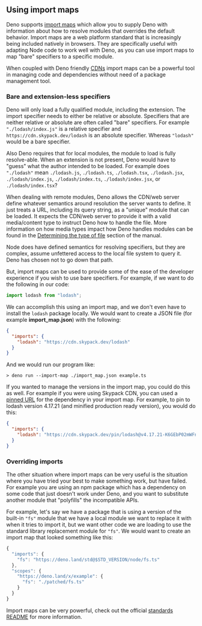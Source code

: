 ## Using import maps

Deno supports [import maps](../linking_to_external_code/import_maps.md) which allow you to supply Deno with information
about how to resolve modules that overrides the default behavior. Import maps are a web platform standard that is
increasingly being included natively in browsers. They are specifically useful with adapting Node code to work well with
Deno, as you can use import maps to map "bare" specifiers to a specific module.

When coupled with Deno friendly [CDNs](./cdns.md) import maps can be a powerful tool in managing code and dependencies
without need of a package management tool.

### Bare and extension-less specifiers

Deno will only load a fully qualified module, including the extension. The import specifier needs to either be relative
or absolute. Specifiers that are neither relative or absolute are often called "bare" specifiers. For example
`"./lodash/index.js"` is a relative specifier and `https://cdn.skypack.dev/lodash` is an absolute specifier. Whereas
`"lodash"` would be a bare specifier.

Also Deno requires that for local modules, the module to load is fully resolve-able. When an extension is not present,
Deno would have to "guess" what the author intended to be loaded. For example does `"./lodash"` mean `./lodash.js`,
`./lodash.ts`, `./lodash.tsx`, `./lodash.jsx`, `./lodash/index.js`, `./lodash/index.ts`, `./lodash/index.jsx`, or
`./lodash/index.tsx`?

When dealing with remote modules, Deno allows the CDN/web server define whatever semantics around resolution the server
wants to define. It just treats a URL, including its query string, as a "unique" module that can be loaded. It expects
the CDN/web server to provide it with a valid media/content type to instruct Deno how to handle the file. More
information on how media types impact how Deno handles modules can be found in the
[Determining the type of file](../typescript/overview.md#determining-the-type-of-file) section of the manual.

Node does have defined semantics for resolving specifiers, but they are complex, assume unfettered access to the local
file system to query it. Deno has chosen not to go down that path.

But, import maps can be used to provide some of the ease of the developer experience if you wish to use bare specifiers.
For example, if we want to do the following in our code:

```ts
import lodash from "lodash";
```

We can accomplish this using an import map, and we don't even have to install the `lodash` package locally. We would
want to create a JSON file (for example **import_map.json**) with the following:

```json
{
  "imports": {
    "lodash": "https://cdn.skypack.dev/lodash"
  }
}
```

And we would run our program like:

```
> deno run --import-map ./import_map.json example.ts
```

If you wanted to manage the versions in the import map, you could do this as well. For example if you were using Skypack
CDN, you can used a [pinned URL](https://docs.skypack.dev/skypack-cdn/api-reference/pinned-urls-optimized) for the
dependency in your import map. For example, to pin to lodash version 4.17.21 (and minified production ready version),
you would do this:

```json
{
  "imports": {
    "lodash": "https://cdn.skypack.dev/pin/lodash@v4.17.21-K6GEbP02mWFnLA45zAmi/mode=imports,min/optimized/lodash.js"
  }
}
```

### Overriding imports

The other situation where import maps can be very useful is the situation where you have tried your best to make
something work, but have failed. For example you are using an npm package which has a dependency on some code that just
doesn't work under Deno, and you want to substitute another module that "polyfills" the incompatible APIs.

For example, let's say we have a package that is using a version of the built-in `"fs"` module that we have a local
module we want to replace it with when it tries to import it, but we want other code we are loading to use the standard
library replacement module for `"fs"`. We would want to create an import map that looked something like this:

```ts
{
  "imports": {
    "fs": "https://deno.land/std@$STD_VERSION/node/fs.ts"
  },
  "scopes": {
    "https://deno.land/x/example": {
      "fs": "./patched/fs.ts"
    }
  }
}
```

Import maps can be very powerful, check out the official
[standards README](https://github.com/WICG/import-maps#the-import-map) for more information.
